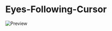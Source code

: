 # Eyes-Following-Cursor
![Preview](https://github.com/MaduSales/Eyes-Following-Cursor/assets/166547195/6cfff55f-fbb5-4169-97b5-95c7b22b105e)
